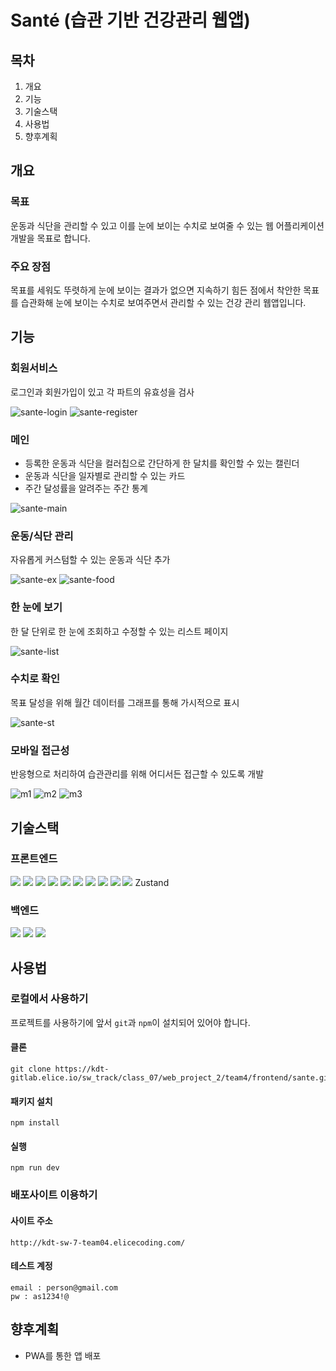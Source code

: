 # Santé (습관 기반 건강관리 웹앱)

## 목차

1. 개요
2. 기능
3. 기술스택
4. 사용법
5. 향후계획

## 개요

### 목표
운동과 식단을 관리할 수 있고 이를 눈에 보이는 수치로 보여줄 수 있는 웹 어플리케이션 개발을 목표로 합니다.

### 주요 장점
목표를 세워도 뚜렷하게 눈에 보이는 결과가 없으면 지속하기 힘든 점에서 착안한 목표를 습관화해 눈에 보이는 수치로 보여주면서 관리할 수 있는 건강 관리 웹앱입니다.

## 기능
### 회원서비스
로그인과 회원가입이 있고 각 파트의 유효성을 검사

![sante-login](https://github.com/ChoiYeoJin/Sante/assets/17807025/417fa4d5-fdb5-467d-b818-38c62db1c50e)
![sante-register](https://github.com/ChoiYeoJin/Sante/assets/17807025/d8032579-5403-46bb-bc7a-3b6d5ce6b6f7)

### 메인
- 등록한 운동과 식단을 컬러칩으로 간단하게 한 달치를 확인할 수 있는 캘린더
- 운동과 식단을 일자별로 관리할 수 있는 카드
- 주간 달성률을 알려주는 주간 통계

![sante-main](https://github.com/ChoiYeoJin/Sante/assets/17807025/62cde3db-aebc-41d2-a5eb-440772c3a747)

### 운동/식단 관리
자유롭게 커스텀할 수 있는 운동과 식단 추가

![sante-ex](https://github.com/ChoiYeoJin/Sante/assets/17807025/89115cfc-fed5-4991-8be0-c6f825a5cf12)
![sante-food](https://github.com/ChoiYeoJin/Sante/assets/17807025/1e3d23bf-b33f-44fe-ae74-1120f0063c23)

### 한 눈에 보기
한 달 단위로 한 눈에 조회하고 수정할 수 있는 리스트 페이지

![sante-list](https://github.com/ChoiYeoJin/Sante/assets/17807025/c0850193-97fc-41c2-9c3c-9622eb4419dc)
### 수치로 확인
목표 달성을 위해 월간 데이터를 그래프를 통해 가시적으로 표시

![sante-st](https://github.com/ChoiYeoJin/Sante/assets/17807025/bc19da0e-d79e-4c00-b6b7-77f755a1524d)
### 모바일 접근성
반응형으로 처리하여 습관관리를 위해 어디서든 접근할 수 있도록 개발

![m1](https://github.com/ChoiYeoJin/Sante/assets/17807025/58bf8951-641b-4d54-add5-54c88e63b4c7)
![m2](https://github.com/ChoiYeoJin/Sante/assets/17807025/6f8fba0d-e35b-49db-b669-462378a18a93)
![m3](https://github.com/ChoiYeoJin/Sante/assets/17807025/f4926776-0ae1-4070-9087-5367cb9aca0c)

## 기술스택

### 프론트엔드
<img src="https://img.shields.io/badge/React-61DAFB?style=for-the-badge&logo=React&logoColor=black">
<img src="https://img.shields.io/badge/TypeScript-3178C6?style=for-the-badge&logo=TypeScript&logoColor=white">
<img src="https://img.shields.io/badge/Prettier-F7B93E?style=for-the-badge&logo=Prettier&logoColor=black">
<img src="https://img.shields.io/badge/Axios-5A29E4?style=for-the-badge&logo=Axios&logoColor=white">
<img src="https://img.shields.io/badge/Vite-646CFF?style=for-the-badge&logo=Vite&logoColor=white">
<img src="https://img.shields.io/badge/date-fns-770C56?style=for-the-badge&logo=date-fns&logoColor=white">
<img src="https://img.shields.io/badge/ESLint-4B32C3?style=for-the-badge&logo=EsLint&logoColor=white">
<img src="https://img.shields.io/badge/styled-components-DB7093?style=for-the-badge&logo=styled-components&logoColor=white">
<img src="https://img.shields.io/badge/Figma-F24E1E?style=for-the-badge&logo=Figma&logoColor=white">
<img src="https://img.shields.io/badge/Jira-0052CC?style=for-the-badge&logo=Jira&logoColor=white">
Zustand

### 백엔드
<img src="https://img.shields.io/badge/MongoDB-47A248?style=for-the-badge&logo=MONGODB&logoColor=white">
<img src="https://img.shields.io/badge/Node.js-339933?style=for-the-badge&logo=Node.js&logoColor=white">
<img src="https://img.shields.io/badge/express-000000?style=for-the-badge&logo=express&logoColor=white">


## 사용법

### 로컬에서 사용하기
프로젝트를 사용하기에 앞서 `git`과 `npm`이 설치되어 있어야 합니다.
#### 클론
```
git clone https://kdt-gitlab.elice.io/sw_track/class_07/web_project_2/team4/frontend/sante.git
```
#### 패키지 설치
```
npm install
```
#### 실행
```
npm run dev
```
### 배포사이트 이용하기
#### 사이트 주소
```
http://kdt-sw-7-team04.elicecoding.com/
```
#### 테스트 계정
```
email : person@gmail.com
pw : as1234!@
```

## 향후계획

- PWA를 통한 앱 배포
